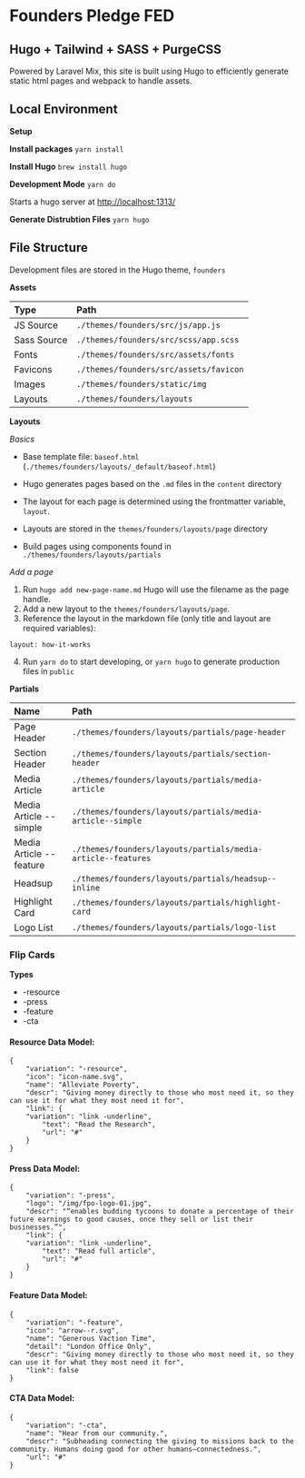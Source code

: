 # Founders Pledge FED
## Hugo + Tailwind + SASS + PurgeCSS   

Powered by Laravel Mix, this site is built using Hugo to efficiently generate static html pages and webpack to handle assets.

## Local Environment

**Setup**

**Install packages**
`yarn install`

**Install Hugo**
`brew install hugo`

**Development Mode**
`yarn do`

Starts a hugo server at [http://localhost:1313/](http://localhost:1313/)

**Generate Distrubtion Files**
`yarn hugo`

## File Structure
Development files are stored in the Hugo theme, `founders`

**Assets**

| Type | Path |
|:--|:--|
| JS Source | `./themes/founders/src/js/app.js`  |
| Sass Source | `./themes/founders/src/scss/app.scss`  |
| Fonts | `./themes/founders/src/assets/fonts`  |
| Favicons | `./themes/founders/src/assets/favicon`  |
| Images | `./themes/founders/static/img`  |
| Layouts | `./themes/founders/layouts`  |

**Layouts**

_Basics_
- Base template file: `baseof.html` (`./themes/founders/layouts/_default/baseof.html`)

- Hugo generates pages based on the `.md` files in the `content` directory

- The layout for each page is determined using the frontmatter variable, `layout`.

- Layouts are stored in the `themes/founders/layouts/page` directory

- Build pages using components found in `./themes/founders/layouts/partials`

_Add a page_

1. Run `hugo add new-page-name.md` Hugo will use the filename as the page handle.
2. Add a new layout to the `themes/founders/layouts/page`. 
3. Reference the layout in the markdown file (only title and layout are required variables):

```
layout: how-it-works
```

4. Run `yarn do` to start developing, or `yarn hugo` to generate production files in `public`


**Partials**

| Name | Path |
|:--|:--|
| Page Header | `./themes/founders/layouts/partials/page-header` |
| Section Header | `./themes/founders/layouts/partials/section-header` |
| Media Article | `./themes/founders/layouts/partials/media-article` |
| Media Article --simple | `./themes/founders/layouts/partials/media-article--simple` |
| Media Article --feature | `./themes/founders/layouts/partials/media-article--features` |
| Headsup | `./themes/founders/layouts/partials/headsup--inline` |
| Highlight Card | `./themes/founders/layouts/partials/highlight-card` |
| Logo List | `./themes/founders/layouts/partials/logo-list` |


### Flip Cards
**Types**
- -resource
- -press
- -feature
- -cta

#### Resource Data Model:
```
{
    "variation": "-resource",
    "icon": "icon-name.svg",
    "name": "Alleviate Poverty",
    "descr": "Giving money directly to those who most need it, so they can use it for what they most need it for",
    "link": {
    "variation": "link -underline",
        "text": "Read the Research",
        "url": "#"
    }
}
```

#### Press Data Model:
```
{
    "variation": "-press",
    "logo": "/img/fpo-logo-01.jpg",
    "descr": "“enables budding tycoons to donate a percentage of their future earnings to good causes, once they sell or list their businesses.”",
    "link": {
    "variation": "link -underline",
        "text": "Read full article",
        "url": "#"
    }
}
```

#### Feature Data Model:
```
{
    "variation": "-feature",
    "icon": "arrow--r.svg",
    "name": "Generous Vaction Time",
    "detail": "London Office Only",
    "descr": "Giving money directly to those who most need it, so they can use it for what they most need it for",
    "link": false
}
```

#### CTA Data Model:
```
{
    "variation": "-cta",
    "name": "Hear from our community.",
    "descr": "Subheading connecting the giving to missions back to the community. Humans doing good for other humans—connectedness.",
    "url": "#"
}
```